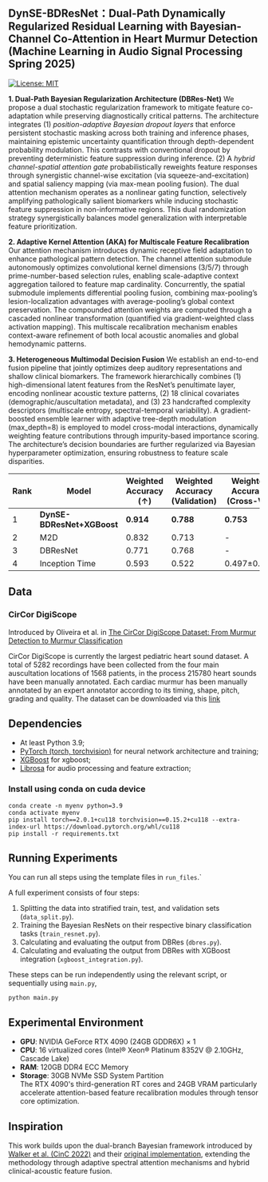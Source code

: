 ## DynSE-BDResNet：Dual-Path Dynamically Regularized Residual Learning with Bayesian-Channel Co-Attention in Heart Murmur Detection (Machine Learning in Audio Signal Processing Spring 2025)

[![License: MIT](https://img.shields.io/badge/License-MIT-yellow.svg)](https://opensource.org/licenses/MIT)

**1. Dual-Path Bayesian Regularization Architecture (DBRes-Net)**
 We propose a dual stochastic regularization framework to mitigate feature co-adaptation while preserving diagnostically critical patterns. The architecture integrates (1) *position-adaptive Bayesian dropout layers* that enforce persistent stochastic masking across both training and inference phases, maintaining epistemic uncertainty quantification through depth-dependent probability modulation. This contrasts with conventional dropout by preventing deterministic feature suppression during inference. (2) A *hybrid channel-spatial attention gate* probabilistically reweights feature responses through synergistic channel-wise excitation (via squeeze-and-excitation) and spatial saliency mapping (via max-mean pooling fusion). The dual attention mechanism operates as a nonlinear gating function, selectively amplifying pathologically salient biomarkers while inducing stochastic feature suppression in non-informative regions. This dual randomization strategy synergistically balances model generalization with interpretable feature prioritization.

**2. Adaptive Kernel Attention (AKA) for Multiscale Feature Recalibration**
 Our attention mechanism introduces dynamic receptive field adaptation to enhance pathological pattern detection. The channel attention submodule autonomously optimizes convolutional kernel dimensions (3/5/7) through prime-number-based selection rules, enabling scale-adaptive context aggregation tailored to feature map cardinality. Concurrently, the spatial submodule implements differential pooling fusion, combining max-pooling’s lesion-localization advantages with average-pooling’s global context preservation. The compounded attention weights are computed through a cascaded nonlinear transformation (quantified via gradient-weighted class activation mapping). This multiscale recalibration mechanism enables context-aware refinement of both local acoustic anomalies and global hemodynamic patterns.

**3. Heterogeneous Multimodal Decision Fusion**
 We establish an end-to-end fusion pipeline that jointly optimizes deep auditory representations and shallow clinical biomarkers. The framework hierarchically combines (1) high-dimensional latent features from the ResNet’s penultimate layer, encoding nonlinear acoustic texture patterns, (2) 18 clinical covariates (demographic/auscultation metadata), and (3) 23 handcrafted complexity descriptors (multiscale entropy, spectral-temporal variability). A gradient-boosted ensemble learner with adaptive tree-depth modulation (max_depth=8) is employed to model cross-modal interactions, dynamically weighting feature contributions through impurity-based importance scoring. The architecture’s decision boundaries are further regularized via Bayesian hyperparameter optimization, ensuring robustness to feature scale disparities.

| Rank | Model                             | Weighted Accuracy (↑) | Weighted Accuracy (Validation) | Weighted Accuracy (Cross-Val) |
| ---- | --------------------------------- | --------------------- | ------------------------------ | ----------------------------- |
| 1    | **DynSE-BDResNet+XGBoost** | **0.914**             | **0.788**                      | **0.753**                     |
| 2    | M2D                               | 0.832                 | 0.713                          | -                             |
| 3    | DBResNet                          | 0.771                 | 0.768                          | -                             |
| 4    | Inception Time                    | 0.593                 | 0.522                          | 0.497±0.083                   |

## Data
### CirCor DigiScope

Introduced by Oliveira et al. in [The CirCor DigiScope Dataset: From Murmur Detection to Murmur Classification](https://arxiv.org/pdf/2108.00813v1)

CirCor DigiScope is currently the largest pediatric heart sound dataset. A total of 5282 recordings have been collected from the four main auscultation locations of 1568 patients, in the process 215780 heart sounds have been manually annotated. Each cardiac murmur has been manually annotated by an expert annotator according to its timing, shape, pitch, grading and quality.
The dataset can be downloaded via this [link](https://physionet.org/static/published-projects/circor-heart-sound/the-circor-digiscope-phonocardiogram-dataset-1.0.3.zip)

## Dependencies

- At least Python 3.9;
- [PyTorch (torch, torchvision)](https://github.com/pytorch/pytorch/) for neural network architecture and training;
- [XGBoost](https://github.com/dmlc/xgboost) for xgboost;
- [Librosa](https://github.com/librosa/librosa) for audio processing and feature extraction;

### Install using conda on cuda device

```shell
conda create -n myenv python=3.9
conda activate myenv
pip install torch==2.0.1+cu118 torchvision==0.15.2+cu118 --extra-index-url https://download.pytorch.org/whl/cu118
pip install -r requirements.txt
```

## Running Experiments

You can run all steps using the template files in `run_files`.`

A full experiment consists of four steps:

1. Splitting the data into stratified train, test, and validation sets (`data_split.py`).
2. Training the Bayesian ResNets on their respective binary classification tasks (`train_resnet.py`).
3. Calculating and evaluating the output from DBRes (`dbres.py`).
4. Calculating and evaluating the output from DBRes with XGBoost integration (`xgboost_integration.py`).

These steps can be run independently using the relevant script, or sequentially using `main.py`,

```shell
python main.py
```

## Experimental Environment

- **GPU**: NVIDIA GeForce RTX 4090 (24GB GDDR6X) × 1  
- **CPU**: 16 virtualized cores (Intel® Xeon® Platinum 8352V @ 2.10GHz, Cascade Lake)  
- **RAM**: 120GB DDR4 ECC Memory  
- **Storage**: 30GB NVMe SSD System Partition  
The RTX 4090's third-generation RT cores and 24GB VRAM particularly accelerate attention-based feature recalibration modules through tensor core optimization.

## Inspiration

This work builds upon the dual-branch Bayesian framework introduced by [Walker et al. (CinC 2022)](https://cinc.org/archives/2022/pdf/CinC2022-355.pdf) and their [original implementation](https://github.com/Benjamin-Walker/heart-murmur-detection), extending the methodology through adaptive spectral attention mechanisms and hybrid clinical-acoustic feature fusion.  
